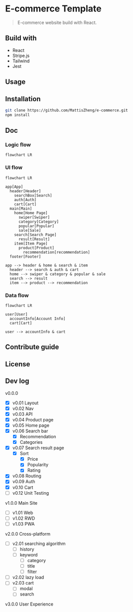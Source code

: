 # E-commerce Template

> E-commerce website build with React.

## Build with

- React
- Stripe.js
- Tailwind
- Jest

## Usage

## Installation

```bash
git clone https://github.com/MattisZheng/e-commerce.git
npm install
```

## Doc

### Logic flow

```mermaid
flowchart LR

```

### UI flow

```mermaid
flowchart LR

app[App]
  header[Header]
    searchBox[Search]
    auth[Auth]
    cart[Cart]
  main[Main]
    home[Home Page]
      swiper[Swiper]
      category[Category]
      popular[Popular]
      sale[Sale]
    search[Search Page]
      result[Result]
    item[Item Page]
      product[Product]
        recommendation[recommendation]
  footer[Footer]

app --> header & home & search & item
  header --> search & auth & cart
  home --> swiper & category & popular & sale
  search --> result
  item --> product --> recommendation
```

### Data flow

```mermaid
flowchart LR

user[User]
  accountInfo[Account Info]
  cart[Cart]

user --> accountInfo & cart
```

## Contribute guide

## License

## Dev log

v0.0.0

- [x] v0.01 Layout
- [x] v0.02 Nav
- [x] v0.03 API
- [x] v0.04 Product page
- [x] v0.05 Home page
- [x] v0.06 Search bar
  - [x] Recommendation
  - [x] Categories
- [x] v0.07 Search result page
  - [x] Sort
    - [x] Price
    - [x] Popularity
    - [x] Rating
- [x] v0.08 Routing
- [x] v0.09 Auth
- [x] v0.10 Cart
- [ ] v0.12 Unit Testing

v1.0.0 Main Site

- [ ] v1.01 Web
- [ ] v1.02 RWD
- [ ] v1.03 PWA

v2.0.0 Cross-platform

- [ ] v2.01 searching algorithm
  - [ ] history
  - [ ] keyword
    - [ ] category
    - [ ] title
    - [ ] filter
- [ ] v2.02 lazy load
- [ ] v2.03 cart
  - [ ] modal
  - [ ] search

v3.0.0 User Experience